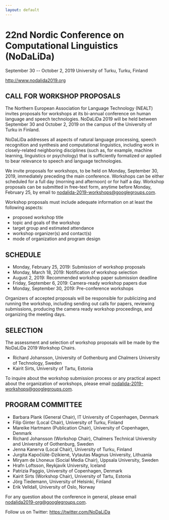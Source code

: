 ```yaml
---
layout: default
---
```


# 22nd Nordic Conference on Computational Linguistics (NoDaLiDa)

September 30 -- October 2, 2019
University of Turku, Turku, Finland

http://www.nodalida2019.org

## CALL FOR WORKSHOP PROPOSALS

The Northern European Association for Language Technology (NEALT) invites proposals for workshops at its bi-annual conference on human language and speech technologies.  NoDaLiDa 2019 will be held between September 30 and October 2, 2019 on the campus of the University of Turku in Finland.

NoDaLiDa addresses all aspects of natural language processing, speech recognition and synthesis and computational linguistics, including work in closely-related neighboring disciplines (such as, for example, machine learning, linguistics or psychology) that is sufficiently formalized or applied to bear relevance to speech and language technologies.

We invite proposals for workshops, to be held on Monday, September 30, 2019, immediately preceding the main conference.  Workshops can be either scheduled for a full day (morning and afternoon) or for half a day. Workshop proposals can be submitted in free-text form, anytime before Monday, February 25, by email to nodalida-2019-workshops@googlegroups.com.

Workshop proposals must include adequate information on at least the following aspects:

* proposed workshop title
* topic and goals of the workshop
* target group and estimated attendance
* workshop organizer(s) and contact(s)
* mode of organization and program design

## SCHEDULE

* Monday, February 25, 2019: Submission of workshop proposals
* Monday, March 18, 2019: Notification of workshop selection
* August 2, 2019: Recommended workshop paper submission deadline
* Friday, September 6, 2019: Camera-ready workshop papers due
* Monday, September 30, 2019: Pre-conference workshops

Organizers of accepted proposals will be responsible for publicizing and running the workshop, including sending out calls for papers, reviewing submissions, producing the camera ready workshop proceedings, and organizing the meeting days.

## SELECTION

The assessment and selection of workshop proposals will be made by the NoDaLiDa 2019 Workshop Chairs.

* Richard Johansson, University of Gothenburg and Chalmers University of Technology, Sweden
* Kairit Sirts, University of Tartu, Estonia

To inquire about the workshop submission process or any practical aspect about the organization of workshops, please email nodalida-2019-workshops@googlegroups.com.

## PROGRAM COMMITTEE

* Barbara Plank (General Chair), IT University of Copenhagen, Denmark
* Filip Ginter (Local Chair), University of Turku, Finland
* Mareike Hartmann (Publication Chair), University of Copenhagen, Denmark
* Richard Johansson (Workshop Chair), Chalmers Technical University and University of Gothenburg, Sweden
* Jenna Kanerva (Local Chair), University of Turku, Finland
* Jurgita Kapočiūtė-Dzikienė, Vytautas Magnus University, Lithuania
* Miryam de Lhoneux (Social Media Chair), Uppsala University, Sweden
* Hrafn Loftsson, Reykjavík University, Iceland
* Patrizia Paggio, University of Copenhagen, Denmark
* Kairit Sirts (Workshop Chair), University of Tartu, Estonia
* Jörg Tiedemann, University of Helsinki, Finland
* Erik Velldall, University of Oslo, Norway

For any question about the conference in general, please email nodalida2019-org@googlegroups.com.

Follow us on Twitter: https://twitter.com/NoDaLiDa
